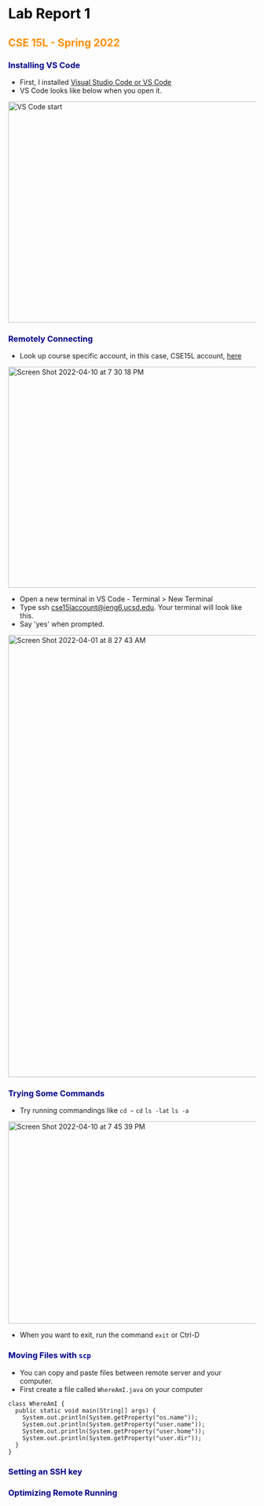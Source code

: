 <style>
H1{color:Black !important;}
H2{color:DarkOrange !important;}
H3{color:DarkBlue !important;}
H4{color:Green !important;}
p{color:Black !important;}
</style>


# Lab Report 1
## CSE 15L - Spring 2022

### Installing VS Code


* First, I installed [Visual Studio Code or VS Code](https://code.visualstudio.com/)
* VS Code looks like below when you open it.

<img alt="VS Code start" src="https://user-images.githubusercontent.com/66764591/162654164-6850a7cb-000a-4e79-a378-8dfb92fd0f64.png" width="800" height ="450">


### Remotely Connecting

* Look up course specific account, in this case, CSE15L account, [here](https://sdacs.ucsd.edu/~icc/index.php)


<img alt="Screen Shot 2022-04-10 at 7 30 18 PM" src="https://user-images.githubusercontent.com/66764591/162655264-faabef1e-a560-471a-833b-902b7bc3c2de.png" width="800" height ="450">

* Open a new terminal in VS Code - Terminal > New Terminal
* Type ssh cse15laccount@ieng6.ucsd.edu. Your terminal will look like this.
* Say 'yes' when prompted.

<img alt="Screen Shot 2022-04-01 at 8 27 43 AM" src="https://user-images.githubusercontent.com/66764591/162656118-56384222-46e3-441e-b85c-41db17306f22.png" width="800" height="900">

### Trying Some Commands

* Try running commandings like `cd ~` `cd` `ls -lat` `ls -a`


<img alt="Screen Shot 2022-04-10 at 7 45 39 PM" src="https://user-images.githubusercontent.com/66764591/162656594-6015243e-9856-4bc2-b78b-56ec0ff8ac59.png" width="800" height="412">

* When you want to exit, run the command `exit` or Ctrl-D


### Moving Files with `scp`

* You can copy and paste files between remote server and your computer.
* First create a file called `WhereAmI.java` on your computer 

``` 
class WhereAmI {
  public static void main(String[] args) {
    System.out.println(System.getProperty("os.name"));
    System.out.println(System.getProperty("user.name"));
    System.out.println(System.getProperty("user.home"));
    System.out.println(System.getProperty("user.dir"));
  }
}
```

### Setting an SSH key

### Optimizing Remote Running
